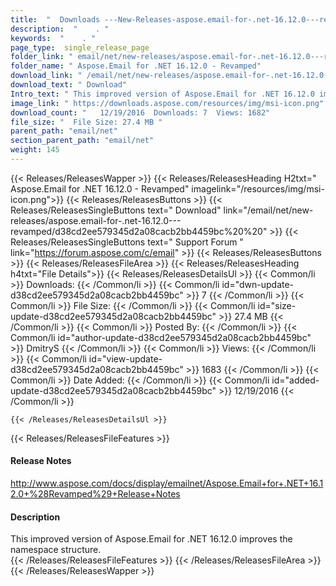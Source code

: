 ```yaml
---
title:  "  Downloads ---New-Releases-aspose.email-for-.net-16.12.0---revamped . " 
description:  "    . " 
keywords:  "    . " 
page_type:  single_release_page
folder_link: " email/net/new-releases/aspose.email-for-.net-16.12.0---revamped/"
folder_name: " Aspose.Email for .NET 16.12.0 - Revamped"
download_link: " /email/net/new-releases/aspose.email-for-.net-16.12.0---revamped/d38cd2ee579345d2a08cacb2bb4459bc"
download_text: " Download"
Intro_text: " This improved version of Aspose.Email for .NET 16.12.0 improves the namespace st..."
image_link: " https://downloads.aspose.com/resources/img/msi-icon.png"
download_count: "   12/19/2016  Downloads: 7  Views: 1682"
file_size: "  File Size: 27.4 MB "
parent_path: "email/net"
section_parent_path: "email/net"
weight: 145 
---
```


{{< Releases/ReleasesWapper >}}
  {{< Releases/ReleasesHeading H2txt=" Aspose.Email for .NET 16.12.0 - Revamped" imagelink="/resources/img/msi-icon.png">}}
  {{< Releases/ReleasesButtons >}}
    {{< Releases/ReleasesSingleButtons text=" Download" link="/email/net/new-releases/aspose.email-for-.net-16.12.0---revamped/d38cd2ee579345d2a08cacb2bb4459bc%20%20" >}}
    {{< Releases/ReleasesSingleButtons text=" Support Forum " link="https://forum.aspose.com/c/email" >}}
  {{< Releases/ReleasesButtons >}}
  {{< Releases/ReleasesFileArea >}}
    {{< Releases/ReleasesHeading h4txt="File Details">}}
    {{< Releases/ReleasesDetailsUl >}}
            {{< Common/li  >}} Downloads: {{< /Common/li >}} 
      {{< Common/li id="dwn-update-d38cd2ee579345d2a08cacb2bb4459bc" >}} 7 {{< /Common/li >}} 
      {{< Common/li  >}} File Size: {{< /Common/li >}} 
      {{< Common/li id="size-update-d38cd2ee579345d2a08cacb2bb4459bc" >}} 27.4 MB {{< /Common/li >}} 
      {{< Common/li  >}} Posted By: {{< /Common/li >}} 
      {{< Common/li id="author-update-d38cd2ee579345d2a08cacb2bb4459bc" >}} DmitryS {{< /Common/li >}} 
      {{< Common/li  >}} Views: {{< /Common/li >}} 
      {{< Common/li id="view-update-d38cd2ee579345d2a08cacb2bb4459bc" >}} 1683 {{< /Common/li >}} 
      {{< Common/li  >}} Date Added: {{< /Common/li >}} 
      {{< Common/li id="added-update-d38cd2ee579345d2a08cacb2bb4459bc" >}} 12/19/2016 {{< /Common/li >}} 

    {{< /Releases/ReleasesDetailsUl >}}

  {{< Releases/ReleasesFileFeatures >}}
      <h4>Release Notes</h4><div><a href="http://www.aspose.com/docs/display/emailnet/Aspose.Email+for+.NET+16.12.0+%28Revamped%29+Release+Notes">http://www.aspose.com/docs/display/emailnet/Aspose.Email+for+.NET+16.12.0+%28Revamped%29+Release+Notes</a></div><h4>Description</h4><div class="HTMLDescription">This improved version of Aspose.Email for .NET 16.12.0 improves the namespace structure.</div>
  {{< /Releases/ReleasesFileFeatures >}}
 {{< /Releases/ReleasesFileArea >}}
{{< /Releases/ReleasesWapper >}}


